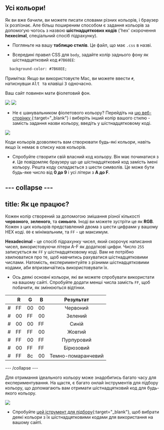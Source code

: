 ## Усі кольори!

Як ви вже бачили, ви можете писати словами різних кольорів, і браузер їх розпізнає. Але більш поширеним способом є задання кольорів за допомогую чогось з назвою **шістнадцяткових кодів** ('hex' скорочення **hexecimal**, спеціальний спосіб підрахунку).

+ Погляньте на вашу **таблицю стилів**. Це файл, що має `.css` в назві.

+ Всередині правил CSS для `body`, задайте колір заднього фону як шістнадцятковий код `#7B68EE`:

```html
  background-color: #7B68EE;
```

Примітка: Якщо ви використовуєте Mac, ви можете ввести `#`, натиснувши <kbd>Alt </kbd> та клавіші <kbd>3</kbd> одночасно.

Ваш сайт повинен мати фіолетовий фон.

![](images/HexColourFirst.png) ![](images/HexColourFirstResult.png)

+ Не є шанувальником фіолетового кольору? Перейдіть на [цю веб-сторінку ](http://dojo.soy/html2-colors){:target="_blank"} і виберіть інший колір вашого стилю - замість задання назви кольору, введіть у шістнадцятковому коді. 

![](images/ColorNamesHex.png)

Коди кольорів дозволяють вам створювати будь-які кольори, навіть якщо їх немає в списку назв кольорів.

+ Спробуйте створити свій власний код кольору. Він має починатися з `#`. Це повідомляє браузеру що це шістнадцятковий код замість імені кольору. Решта коду складається з шести символів. Це може бути будь-яке число від **0 до 9** і усі літери з **A до F**.

## \--- collapse \---

## title: Як це працює?

Кожен колір створений за допомогою змішання різної кількості **червоного**, **зеленого**, та **синього**. Іноді ви можете зустріти це як **RGB**. Кожен з цих кольорів представлений двома з шести цифрами у вашому HEX коді. `00` є мінімальним, та `FF` - це максимум.

**Hexadecimal** - це спосіб підрахунку чисел, який скорочує написання чисел, використовуючи літери A-F як додаткові цифри. Число `255` записується як `FF` у шістнадцятковому коді. Вам не потрібно хвилюватися про те, щоб навчитись рахуватися шістнадцятковими числами. Натомість, експериментуйте з різними шістнадцятковими кодами, аби впризвичаїтись використовувати їх.

+ Ось деякі основні кольори, які ви можете спробувати використати на вашому сайті. Спробуйте додати менші числа замість `FF`, щоб побачити, як змінюються відтінки.

|      | R  | G  | B  |     Результат      |
| ---- | -- | -- | -- |:------------------:|
| \# | FF | 00 | 00 |      Червоний      |
| \# | 00 | FF | 00 |      Зелений       |
| \# | 00 | 00 | FF |       Синій        |
| \# | FF | FF | 00 |       Жовтий       |
| \# | FF | 00 | FF |     Пурпуровий     |
| \# | 00 | FF | FF |     Бірюзовий      |
| \# | FF | 8c | 00 | Темно-помаранчевий |

\--- /collapse \---

Для отримання ідеального кольору може знадобитись багато часу для експериментування. На щастя, є багато онлай інструментів для підбору кольору, що допомагають вам отримати шістнадцятковий код для будь-якого кольору.

![](images/W3ColorPicker.png)

+ Спробуйте [цей іструмент для підбору](http://dojo.soy/html2-color-picker){:target="_blank"}, щоб вибрати деякі кольори з їх шістнадцятковими кодами для використання на вашому сайті.